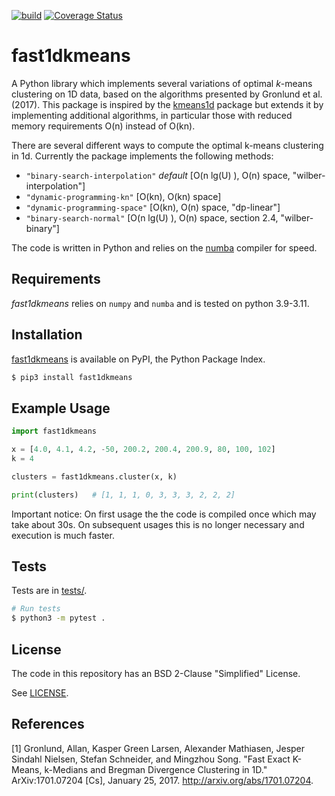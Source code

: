 [![build](https://github.com/Feelx234/fast1dkmeans/actions/workflows/ci.yaml/badge.svg)](https://github.com/Feelx234/fast1dkmeans/actions)
[![Coverage Status](https://coveralls.io/repos/github/Feelx234/fast1dkmeans/badge.svg)](https://coveralls.io/github/Feelx234/fast1dkmeans)

fast1dkmeans
========

A Python library which implements several variations of optimal *k*-means clustering on 1D data, based on the algorithms presented by Gronlund et al. (2017). This package is inspired by the [kmeans1d](https://github.com/dstein64/kmeans1d) package but extends it by implementing additional algorithms, in particular those with reduced memory requirements O(n) instead of O(kn).

There are several different ways to compute the optimal k-means clustering in 1d.
Currently the package implements the following methods:
- `"binary-search-interpolation"` *default* [O(n lg(U) ), O(n) space, "wilber-interpolation"]
- `"dynamic-programming-kn"` [O(kn), O(kn) space]
- `"dynamic-programming-space"` [O(kn), O(n) space, "dp-linear"]
- `"binary-search-normal"` [O(n lg(U) ), O(n) space, section 2.4, "wilber-binary"]



The code is written in Python and relies on the [numba](https://numba.pydata.org/) compiler for speed.

Requirements
------------

*fast1dkmeans* relies on `numpy` and `numba` and is tested on python 3.9-3.11.

Installation
------------

[fast1dkmeans](https://pypi.python.org/pypi/fast1dkmeans) is available on PyPI, the Python Package Index.

```sh
$ pip3 install fast1dkmeans
```

Example Usage
-------------

```python
import fast1dkmeans

x = [4.0, 4.1, 4.2, -50, 200.2, 200.4, 200.9, 80, 100, 102]
k = 4

clusters = fast1dkmeans.cluster(x, k)

print(clusters)   # [1, 1, 1, 0, 3, 3, 3, 2, 2, 2]
```

Important notice: On first usage the the code is compiled once which may take about 30s. On subsequent usages this is no longer necessary and execution is much faster.

Tests
-----

Tests are in [tests/](https://github.com/Feelx234/fast1dkmeans/blob/master/tests).

```sh
# Run tests
$ python3 -m pytest .
```

License
-------

The code in this repository has an BSD 2-Clause "Simplified" License.

See [LICENSE](https://github.com/Feelx234/fast1dkmeans/blob/master/LICENSE).

References
----------

[1] Gronlund, Allan, Kasper Green Larsen, Alexander Mathiasen, Jesper Sindahl Nielsen, Stefan Schneider,
and Mingzhou Song. "Fast Exact K-Means, k-Medians and Bregman Divergence Clustering in 1D."
ArXiv:1701.07204 [Cs], January 25, 2017. http://arxiv.org/abs/1701.07204.
